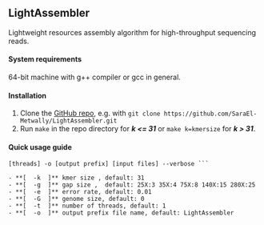 ## LightAssembler
Lightweight resources assembly algorithm for high-throughput sequencing reads.
#### System requirements 
64-bit machine with g++ compiler or gcc in general.
#### Installation 
1. Clone the [GitHub repo](https://github.com/SaraEl-Metwally/LightAssembler), e.g. with `git clone https://github.com/SaraEl-Metwally/LightAssembler.git`
2. Run `make` in the repo directory for ***k <= 31***  or `make k=kmersize` for ***k > 31***.

#### Quick usage guide
``` ./LightAssembler -k [kmer size] -g [gap size] -e [error rate] -G [genome size] -t
[threads] -o [output prefix] [input files] --verbose ```

- **[  -k  ]** kmer size , default: 31
- **[  -g  ]** gap size ,  default: 25X:3 35X:4 75X:8 140X:15 280X:25
- **[  -e  ]** error rate, default: 0.01
- **[  -G  ]** genome size, default: 0
- **[  -t  ]** number of threads, default: 1
- **[  -o  ]** output prefix file name, default: LightAssembler

